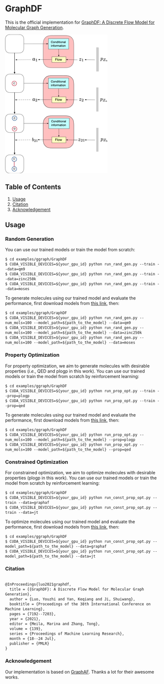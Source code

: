 # GraphDF

This is the official implementation for [GraphDF: A Discrete Flow Model for Molecular Graph Generation](https://arxiv.org/abs/2102.01189).

![](./figs/graphdf.png)

## Table of Contents

1. [Usage](#usage)
1. [Citation](#citation)
1. [Acknowledgement](#acknowledgement)

## Usage

### Random Generation

You can use our trained models or train the model from scratch:
```shell script
$ cd examples/ggraph/GraphDF
$ CUDA_VISIBLE_DEVICES=${your_gpu_id} python run_rand_gen.py --train --data=qm9 
$ CUDA_VISIBLE_DEVICES=${your_gpu_id} python run_rand_gen.py --train --data=zinc250k
$ CUDA_VISIBLE_DEVICES=${your_gpu_id} python run_rand_gen.py --train --data=moses
```
To generate molecules using our trained model and evaluate the performance, first download models from [this link](https://github.com/divelab/DIG_storage/tree/main/ggraph/GraphDF/saved_ckpts/rand_gen), then:
```shell script
$ cd examples/ggraph/GraphDF
$ CUDA_VISIBLE_DEVICES=${your_gpu_id} python run_rand_gen.py --num_mols=100 --model_path=${path_to_the_model} --data=qm9
$ CUDA_VISIBLE_DEVICES=${your_gpu_id} python run_rand_gen.py --num_mols=100 --model_path=${path_to_the_model} --data=zinc250k
$ CUDA_VISIBLE_DEVICES=${your_gpu_id} python run_rand_gen.py --num_mols=100 --model_path=${path_to_the_model} --data=moses
```

### Property Optimization

For property optimization, we aim to generate molecules with desirable properties (*i.e.*, QED and plogp in this work). You can use our trained models or train the model from scratch by reinforcement learning:
```shell script
$ cd examples/ggraph/GraphDF
$ CUDA_VISIBLE_DEVICES=${your_gpu_id} python run_prop_opt.py --train --prop=plogp
$ CUDA_VISIBLE_DEVICES=${your_gpu_id} python run_prop_opt.py --train --prop=qed
```

To generate molecules using our trained model and evaluate the performance, first download models from [this link](https://github.com/divelab/DIG_storage/tree/main/ggraph/GraphDF/saved_ckpts/prop_opt), then:
```shell script
$ cd examples/ggraph/GraphDF
$ CUDA_VISIBLE_DEVICES=${your_gpu_id} python run_prop_opt.py --num_mols=100 --model_path=${path_to_the_model} --prop=plogp
$ CUDA_VISIBLE_DEVICES=${your_gpu_id} python run_prop_opt.py --num_mols=100 --model_path=${path_to_the_model} --prop=qed
```

### Constrained Optimization

For constrained optimization, we aim to optimize molecules with desirable properties (plogp in this work). You can use our trained models or train the model from scratch by reinforcement learning:
```shell script
$ cd examples/ggraph/GraphDF
$ CUDA_VISIBLE_DEVICES=${your_gpu_id} python run_const_prop_opt.py --train --data=graphaf
$ CUDA_VISIBLE_DEVICES=${your_gpu_id} python run_const_prop_opt.py --train --data=jt
```

To optimize molecules using our trained model and evaluate the performance, first download models from [this link](https://github.com/divelab/DIG_storage/tree/main/ggraph/GraphDF/saved_ckpts/const_prop_opt), then:
```shell script
$ cd examples/ggraph/GraphDF
$ CUDA_VISIBLE_DEVICES=${your_gpu_id} python run_const_prop_opt.py --model_path=${path_to_the_model} --data=graphaf
$ CUDA_VISIBLE_DEVICES=${your_gpu_id} python run_const_prop_opt.py --model_path=${path_to_the_model} --data=jt
```
### Citation
```

@InProceedings{luo2021graphdf,
  title = {{GraphDF}: A Discrete Flow Model for Molecular Graph Generation},
  author = {Luo, Youzhi and Yan, Keqiang and Ji, Shuiwang},
  booktitle = {Proceedings of the 38th International Conference on Machine Learning},
  pages = {7192--7203},
  year = {2021},
  editor = {Meila, Marina and Zhang, Tong},
  volume = {139},
  series = {Proceedings of Machine Learning Research},
  month = {18--24 Jul},
  publisher = {PMLR}
}

```

### Acknowledgement
Our implementation is based on [GraphAF](https://github.com/DeepGraphLearning/GraphAF). Thanks a lot for their awesome works.
